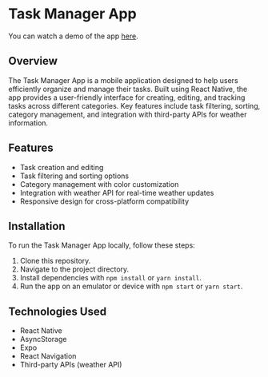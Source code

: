 # Task Manager App

You can watch a demo of the app [here](https://youtu.be/sBEoznp_zHE?feature=shared).

## Overview

The Task Manager App is a mobile application designed to help users efficiently organize and manage their tasks. Built using React Native, the app provides a user-friendly interface for creating, editing, and tracking tasks across different categories. Key features include task filtering, sorting, category management, and integration with third-party APIs for weather information.

## Features

- Task creation and editing
- Task filtering and sorting options
- Category management with color customization
- Integration with weather API for real-time weather updates
- Responsive design for cross-platform compatibility

## Installation

To run the Task Manager App locally, follow these steps:

1. Clone this repository.
2. Navigate to the project directory.
3. Install dependencies with `npm install` or `yarn install`.
4. Run the app on an emulator or device with `npm start` or `yarn start`.

## Technologies Used

- React Native
- AsyncStorage
- Expo
- React Navigation
- Third-party APIs (weather API)
